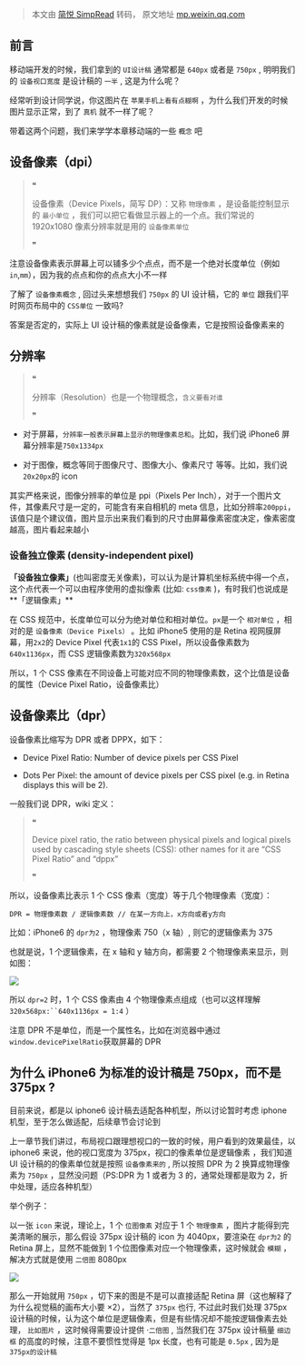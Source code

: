 > 本文由 [简悦 SimpRead](http://ksria.com/simpread/) 转码， 原文地址 [mp.weixin.qq.com](https://mp.weixin.qq.com/s/PwulLAb5h7ONkjcIaOFFZw)

  
前言
-----

移动端开发的时候，我们拿到的 `UI设计稿` 通常都是 `640px` 或者是 `750px` , 明明我们的 `设备视口宽度` 是设计稿的 `一半` , 这是为什么呢？

经常听到设计同学说，你这图片在 `苹果手机上看有点糊啊` ，为什么我们开发的时候图片显示正常，到了 `真机` 就不一样了呢？

带着这两个问题，我们来学学本章移动端的一些 `概念` 吧

设备像素（dpi）
---------

> ❝
> 
> 设备像素（Device Pixels，简写 DP）：又称 `物理像素` ，是设备能控制显示的 `最小单位` ，我们可以把它看做显示器上的一个点。我们常说的 1920x1080 像素分辨率就是用的 `设备像素单位`
> 
> ❞

注意设备像素表示屏幕上可以铺多少个点点，而不是一个绝对长度单位（例如`in`,`mm`），因为我的点点和你的点点大小不一样

了解了 `设备像素概念` , 回过头来想想我们 `750px` 的 UI 设计稿，它的 `单位` 跟我们平时网页布局中的 `CSS单位` 一致吗?

答案是否定的，实际上 UI 设计稿的像素就是设备像素，它是按照设备像素来的

分辨率
---

> ❝
> 
> 分辨率（Resolution）也是一个物理概念，`含义要看对谁`
> 
> ❞

*   对于屏幕，`分辨率一般表示屏幕上显示的物理像素总和`。比如，我们说 iPhone6 屏幕分辨率是`750x1334px`
    
*   对于图像，概念等同于图像尺寸、图像大小、像素尺寸 等等。比如，我们说`20x20px`的 icon
    

其实严格来说，图像分辨率的单位是 ppi（Pixels Per Inch），对于一个图片文件，其像素尺寸是一定的，可能含有来自相机的 meta 信息，比如分辨率`200ppi`，该值只是个建议值，图片显示出来我们看到的尺寸由屏幕像素密度决定，像素密度越高，图片看起来越小

### 设备独立像素 (density-independent pixel)

**「设备独立像素」**(也叫密度无关像素)，可以认为是计算机坐标系统中得一个点，这个点代表一个可以由程序使用的虚拟像素 (比如: `css像素` )，有时我们也说成是**「逻辑像素」**

在 CSS 规范中，长度单位可以分为绝对单位和相对单位。`px`是一个 `相对单位` ，相对的是 `设备像素（Device Pixels）` 。比如 iPhone5 使用的是 Retina 视网膜屏幕，用`2x2`的 Device Pixel 代表`1x1`的 CSS Pixel，所以设备像素数为`640x1136px`，而 CSS 逻辑像素数为`320x568px`

所以，1 个 CSS 像素在不同设备上可能对应不同的物理像素数，这个比值是设备的属性（Device Pixel Ratio，设备像素比）

设备像素比（dpr）
----------

设备像素比缩写为 DPR 或者 DPPX，如下：

*   Device Pixel Ratio: Number of device pixels per CSS Pixel
    
*   Dots Per Pixel: the amount of device pixels per CSS pixel (e.g. in Retina displays this will be 2).
    

一般我们说 DPR，wiki 定义：

> ❝
> 
> Device pixel ratio, the ratio between physical pixels and logical pixels used by cascading style sheets (CSS): other names for it are “CSS Pixel Ratio” and “dppx”
> 
> ❞

所以，设备像素比表示 1 个 CSS 像素（宽度）等于几个物理像素（宽度）：

```
DPR = 物理像素数 / 逻辑像素数 // 在某一方向上，x方向或者y方向
```

比如：iPhone6 的 `dpr为2` ，物理像素 750（x 轴）, 则它的逻辑像素为 375

也就是说，1 个逻辑像素，在 x 轴和 y 轴方向，都需要 2 个物理像素来显示，则如图：

![](https://mmbiz.qpic.cn/mmbiz_png/ygUAW1Il7aSSAAbONH5icIRzpgHsgNH8zQGqwvpRLl465k8a9td2CTbUCCabTSajeU2FRy7RpUTibUCe4RR7c1ZQ/640?wx_fmt=png)

所以 `dpr=2` 时，1 个 CSS 像素由 4 个物理像素点组成（也可以这样理解 `320x568px:``640x1136px = 1:4` ）

注意 DPR 不是单位，而是一个属性名，比如在浏览器中通过`window.devicePixelRatio`获取屏幕的 DPR

为什么 iPhone6 为标准的设计稿是 750px，而不是 375px ?
--------------------------------------

目前来说，都是以 iphone6 设计稿去适配各种机型，所以讨论暂时考虑 iphone 机型，至于怎么做适配，后续章节会讨论到

上一章节我们讲过，布局视口跟理想视口的一致的时候，用户看到的效果最佳，以 iphone6 来说，他的视口宽度为 375px，视口的像素单位是逻辑像素 ，我们知道 UI 设计稿的的像素单位就是按照 `设备像素来的` , 所以按照 DPR 为 2 换算成物理像素为 `750px` ，显然没问题（PS:DPR 为 1 或者为 3 的，通常处理都是取为 2，折中处理，适应各种机型）

举个例子：

以一张 `icon` 来说，理论上，1 个 `位图像素` 对应于 1 个 `物理像素` ，图片才能得到完美清晰的展示，那么假设 375px 设计稿的 icon 为 4040px，要渲染在 `dpr为2` 的 Retina 屏上，显然不能做到 1 个位图像素对应一个物理像素，这时候就会 `模糊` ，解决方式就是使用 `二倍图` 8080px

![](https://mmbiz.qpic.cn/mmbiz_png/ygUAW1Il7aSSAAbONH5icIRzpgHsgNH8z0b2qtGibb5X3SGbOYReic8WFRyHFU1LhnuRfmXsQh9lM2PGzWccjICLA/640?wx_fmt=png)

那么一开始就用 `750px` ，切下来的图是不是可以直接适配 Retina 屏（这也解释了为什么视觉稿的画布大小要 ×2），当然了 `375px` 也行, 不过此时我们处理 375px 设计稿的时候，认为这个单位是逻辑像素，但是有些情况却不能按逻辑像素去处理， `比如图片` ，这时候得需要设计提供 ·`二倍图` , 当然我们在 375px 设计稿量 `细边框` 的高度的时候，注意不要惯性觉得是 1px 长度，也有可能是 `0.5px` , 因为是 `375px的设计稿`